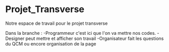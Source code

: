 # Projet_Transverse
Notre espace de travail pour le projet transverse

Dans la branche :
-Programmeur c'est ici que l'on va mettre nos codes.
-Designer peut mettre et afficher son travail
-Organisateur fait les questions du QCM ou encore organisation de la page 



